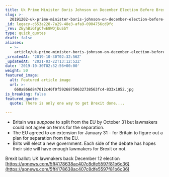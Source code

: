 ```yaml
---
title: Uk Prime Minister Boris Johnson on December Election Before Brexit Deadline.
slug: >-
  20191202-uk-prime-minister-boris-johnson-on-december-election-before-brexit-deadline
_id: legacy-c653a228-7a29-48e3-afa9-0904756cd9fc
_rev: ZEyhBiGfgCfwE8WOjbuSbY
type: quick_quotes
draft: false
aliases:
  - >-
    article/uk-prime-minister-boris-johnson-on-december-election-before-brexit-deadline/
_createdAt: '2019-10-30T02:32:56Z'
_updatedAt: '2021-03-22T13:12:52Z'
date: '2019-10-30T02:32:56+00:00'
weight: 50
featured_image:
  alt: Featured article image
  url: >-
    660a866d847012c40f0f59268750632738563fc4-833x1052.jpg
is_breaking: false
featured_quote:
  quote: There is only one way to get Brexit done....

---
```

* Britain was *suppose* to split from the EU by October 31 but lawmakers could not agree on terms for the separation.
* The EU agreed to an extension for January 31 – for Britain to figure out a plan for separation from the EU.
* Brits will elect a new government. Each side of the debate has hopes their side will have enough lawmakers for Brexit or not.

Brexit ballot: UK lawmakers back December 12 election  
[https://apnews.com/5ff4178638ac407c8dfe5597f81b6c36](https://apnews.com/5ff4178638ac407c8dfe5597f81b6c36)
